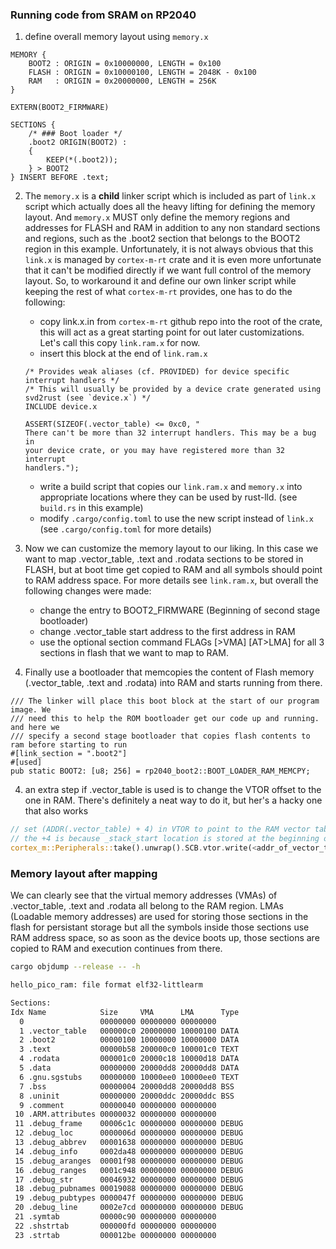 ### Running code from SRAM on RP2040
1) define overall memory layout using `memory.x`
```
MEMORY {
    BOOT2 : ORIGIN = 0x10000000, LENGTH = 0x100
    FLASH : ORIGIN = 0x10000100, LENGTH = 2048K - 0x100
    RAM   : ORIGIN = 0x20000000, LENGTH = 256K
}

EXTERN(BOOT2_FIRMWARE)

SECTIONS {
    /* ### Boot loader */
    .boot2 ORIGIN(BOOT2) :
    {
        KEEP(*(.boot2));
    } > BOOT2
} INSERT BEFORE .text;
```

2) The `memory.x` is a **child** linker script which is included as part of `link.x` script which actually does all the heavy lifting for defining the memory layout. And `memory.x` MUST only define the memory regions and addresses for FLASH and RAM in addition to any non standard sections and regions, such as the .boot2 section that belongs to the BOOT2 region in this example. Unfortunately, it is not always obvious that this `link.x` is managed by `cortex-m-rt` crate and it is even more unfortunate that it can't be modified directly if we want full control of the memory layout. So, to workaround it and define our own linker script while keeping the rest of what `cortex-m-rt` provides, one has to do the following:
    - copy link.x.in from `cortex-m-rt` github repo into the root of the crate, this will act as a great starting point for out later customizations. Let's call this copy `link.ram.x` for now. 
    - insert this block at the end of `link.ram.x`
    ```
    /* Provides weak aliases (cf. PROVIDED) for device specific interrupt handlers */
    /* This will usually be provided by a device crate generated using svd2rust (see `device.x`) */
    INCLUDE device.x

    ASSERT(SIZEOF(.vector_table) <= 0xc0, "
    There can't be more than 32 interrupt handlers. This may be a bug in
    your device crate, or you may have registered more than 32 interrupt
    handlers.");
    ```
    - write a build script that copies our `link.ram.x` and `memory.x` into appropriate locations where they can be used by rust-lld. (see `build.rs` in this example) 
    - modify `.cargo/config.toml` to use the new script instead of `link.x` (see `.cargo/config.toml` for more details)
  
3) Now we can customize the memory layout to our liking. In this case we want to map .vector_table, .text and .rodata sections to be stored in FLASH, but at boot time get copied to RAM and all symbols should point to RAM address space. For more details see `link.ram.x`, but overall the following changes were made:
    - change the entry to BOOT2_FIRMWARE (Beginning of second stage bootloader)
    - change .vector_table start address to the first address in RAM  
    - use the optional section command FLAGs [>VMA] [AT>LMA] for all 3 sections in flash that we want to map to RAM.


3) Finally use a bootloader that memcopies the content of Flash memory (.vector_table, .text and .rodata) into RAM and starts running from there.
```
/// The linker will place this boot block at the start of our program image. We
/// need this to help the ROM bootloader get our code up and running. and here we 
/// specify a second stage bootloader that copies flash contents to ram before starting to run 
#[link_section = ".boot2"]
#[used]
pub static BOOT2: [u8; 256] = rp2040_boot2::BOOT_LOADER_RAM_MEMCPY;
```

4) an extra step if .vector_table is used is to change the VTOR offset to the one in RAM. There's definitely a neat way to do it, but her's a hacky one that also works
```rust
// set (ADDR(.vector_table) + 4) in VTOR to point to the RAM vector table offset. 
// the +4 is because _stack_start location is stored at the beginning of .vector_table section.
cortex_m::Peripherals::take().unwrap().SCB.vtor.write(<addr_of_vector_table>+4);
```


### Memory layout after mapping

We can clearly see that the virtual memory addresses (VMAs) of .vector_table, .text and .rodata all belong to the RAM region. LMAs (Loadable memory addresses) are used for storing those sections in the flash for persistant storage but all the symbols inside those sections use RAM address space, so as soon as the device boots up, those sections are copied to RAM and execution continues from there.

``` bash 
cargo objdump --release -- -h 

hello_pico_ram: file format elf32-littlearm

Sections:
Idx Name            Size     VMA      LMA      Type
  0                 00000000 00000000 00000000 
  1 .vector_table   000000c0 20000000 10000100 DATA
  2 .boot2          00000100 10000000 10000000 DATA
  3 .text           00000b58 200000c0 100001c0 TEXT
  4 .rodata         000001c0 20000c18 10000d18 DATA
  5 .data           00000000 20000dd8 20000dd8 DATA
  6 .gnu.sgstubs    00000000 10000ee0 10000ee0 TEXT
  7 .bss            00000004 20000dd8 20000dd8 BSS
  8 .uninit         00000000 20000ddc 20000ddc BSS
  9 .comment        00000040 00000000 00000000 
 10 .ARM.attributes 00000032 00000000 00000000 
 11 .debug_frame    00006c1c 00000000 00000000 DEBUG
 12 .debug_loc      0000006d 00000000 00000000 DEBUG
 13 .debug_abbrev   00001638 00000000 00000000 DEBUG
 14 .debug_info     0002da48 00000000 00000000 DEBUG
 15 .debug_aranges  00001f98 00000000 00000000 DEBUG
 16 .debug_ranges   0001c948 00000000 00000000 DEBUG
 17 .debug_str      00046932 00000000 00000000 DEBUG
 18 .debug_pubnames 00019088 00000000 00000000 DEBUG
 19 .debug_pubtypes 0000047f 00000000 00000000 DEBUG
 20 .debug_line     0002e7cd 00000000 00000000 DEBUG
 21 .symtab         00000c90 00000000 00000000 
 22 .shstrtab       000000fd 00000000 00000000 
 23 .strtab         000012be 00000000 00000000
```